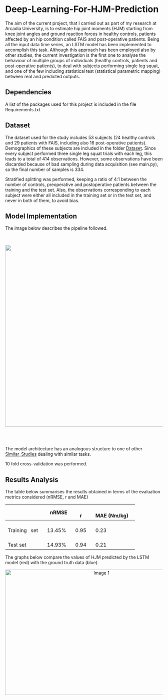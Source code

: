 # Deep-Learning-For-HJM-Prediction


The aim of the current project, that I carried out as part of my research at Arcadia University, is to estimate hip joint moments (HJM) starting from knee joint angles and ground reaction forces in healthy controls, patients affected by an hip condition called FAIS and post-operative patients.
Being all the input data time series, an LSTM model has been implemented to accomplish this task.
Although this approach has been employed also by other studies, the current investigation is the first one to analyse the behaviour of multiple groups of individuals (healthy controls, patients and post-operative patients), to deal with subjects performing single leg squat, and one of the few including statistical test (statistical parametric mapping) between real and predicted outputs.

## Dependencies
A list of the packages used for this project is included in the file Requirements.txt

## Dataset
The dataset used for the study includes 53 subjects (24 healthy controls and 29 patients with FAIS, including also 16 post-operative patients). Demographics of these subjects are included in the folder [Dataset](./Dataset/).
Since every subject performed three single leg squat trials with each leg, this leads to a total of 414 observations.
However, some observations have been discarded because of bad sampling during data acquisition (see main.py), so the final number of samples is 334.

Stratified splitting was performed, keeping a ratio of 4:1 between the number of controls, preoperative and postoperative patients between the training and the test set. Also, the observations corresponding to each subject were either all included in the training set or in the test set, and never in both of them, to avoid bias.


## Model Implementation
The image below describes the pipeline followed.

<br>

<p align="center">
  <img src="https://user-images.githubusercontent.com/98240588/230415706-bf5bee5d-1b2a-46e6-a98c-7b06b9526fb6.png" width="700" height="580">
</p>

<br>
<br>

The model architecture has an analogous structure to one of other [Similar_Studies](./References/Similar_Studies/) dealing with similar tasks.

10 fold cross-validation was performed.


## Results Analysis

The table below summarises the results obtained in terms of the evaluation metrics considered (nRMSE, r and MAE)

<table>
<thead>
  <tr>
    <th>&nbsp;&nbsp;&nbsp;<br> &nbsp;&nbsp;&nbsp;</th>
    <th>nRMSE </th>
    <th>&nbsp;&nbsp;&nbsp;<br>r&nbsp;&nbsp;&nbsp;</th>
    <th>&nbsp;&nbsp;&nbsp;<br>MAE (Nm/kg)&nbsp;&nbsp;&nbsp;</th>
  </tr>
</thead>
<tbody>
  <tr>
    <td>&nbsp;&nbsp;&nbsp;<br>Training&nbsp;&nbsp;&nbsp;set&nbsp;&nbsp;&nbsp;</td>
    <td>&nbsp;&nbsp;&nbsp;<br>13.45%&nbsp;&nbsp;&nbsp;</td>
    <td>&nbsp;&nbsp;&nbsp;<br>0.95&nbsp;&nbsp;&nbsp;</td>
    <td>&nbsp;&nbsp;&nbsp;<br>0.23&nbsp;&nbsp;&nbsp;</td>
  </tr>
  <tr>
    <td>&nbsp;&nbsp;&nbsp;<br>Test set&nbsp;&nbsp;&nbsp;</td>
    <td>&nbsp;&nbsp;&nbsp;<br>14.93%&nbsp;&nbsp;&nbsp;</td>
    <td>&nbsp;&nbsp;&nbsp;<br>0.94&nbsp;&nbsp;&nbsp;</td>
    <td>&nbsp;&nbsp;&nbsp;<br>0.21&nbsp;&nbsp;&nbsp;</td>
  </tr>
</tbody>
</table>



The graphs below compare the values of HJM predicted by the LSTM model (red) with the ground truth data (blue). 
    <p align="center">
      <img src="https://user-images.githubusercontent.com/98240588/230427571-88436c5c-15e4-4b21-b682-cf60047ab1f1.png" width="600" height="400" alt="Image 1">
      








